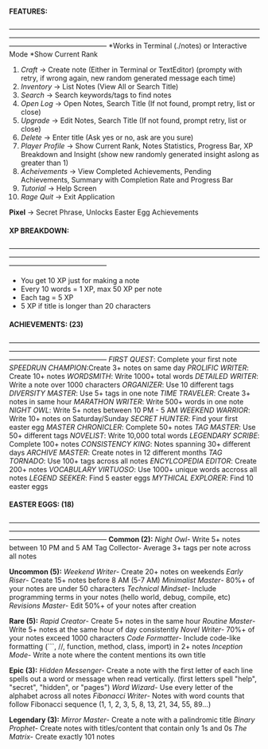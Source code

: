 
#### FEATURES:
——————————————————————————————————————————————————————————————————————————————————————
*Works in Terminal (./notes) or Interactive Mode 
*Show Current Rank

1. *Craft* -> Create note (Either in Terminal or TextEditor) (prompty with retry, if wrong again, new random generated message each time) 
2. *Inventory* -> List Notes (View All or Search Title)
3. *Search* -> Search keywords/tags to find notes
4. *Open Log* -> Open Notes, Search Title (If not found, prompt retry, list or close)
5. *Upgrade* -> Edit Notes, Search Title (If not found, prompt retry, list or close)
6. *Delete* -> Enter title (Ask yes or no, ask are you sure)
7. *Player Profile* -> Show Current Rank, Notes Statistics, Progress Bar, XP Breakdown and Insight (show new randomly generated insight aslong as greater than 1)
8. *Acheivements* -> View Completed Achievements, Pending Achievements, Summary with Completion Rate and Progress Bar
9. *Tutorial* -> Help Screen
0. *Rage Quit* -> Exit Application

**Pixel** -> Secret Phrase, Unlocks Easter Egg Achievements 


#### XP BREAKDOWN:
——————————————————————————————————————————————————————————————————————————————————————
* You get 10 XP just for making a note
* Every 10 words = 1 XP, max 50 XP per note
* Each tag = 5 XP
* 5 XP if title is longer than 20 characters


#### ACHIEVEMENTS: (23)
——————————————————————————————————————————————————————————————————————————————————————
*FIRST QUEST*: Complete your first note 
*SPEEDRUN CHAMPION*:Create 3+ notes on same day
*PROLIFIC WRITER*: Create 10+ notes
*WORDSMITH*: Write 1000+ total words 
*DETAILED WRITER*: Write a note over 1000 characters
*ORGANIZER*: Use 10 different tags
*DIVERSITY MASTER*: Use 5+ tags in one note
*TIME TRAVELER*: Create 3+ notes in same hour
*MARATHON WRITER*: Write 500+ words in one note 
*NIGHT OWL*: Write 5+ notes between 10 PM - 5 AM
*WEEKEND WARRIOR*: Write 10+ notes on Saturday/Sunday
*SECRET HUNTER*: Find your first easter egg 
*MASTER CHRONICLER*: Complete 50+ notes
*TAG MASTER*: Use 50+ different tags
*NOVELIST*: Write 10,000 total words
*LEGENDARY SCRIBE*: Complete 100+ notes
*CONSISTENCY KING*: Notes spanning 30+ different days
*ARCHIVE MASTER*: Create notes in 12 different months
*TAG TORNADO*: Use 100+ tags across all notes
*ENCYLCOPEDIA EDITOR*: Create 200+ notes 
*VOCABULARY VIRTUOSO*: Use 1000+ unique words accross all notes
*LEGEND SEEKER*: Find 5 easter eggs 
*MYTHICAL EXPLORER*: Find 10 easter eggs


#### EASTER EGGS: (18)
——————————————————————————————————————————————————————————————————————————————————————
**Common (2):** 
*Night Owl*- Write 5+ notes between 10 PM and 5 AM
Tag Collector- Average 3+ tags per note across all notes

**Uncommon (5):**
*Weekend Writer*- Create 20+ notes on weekends
*Early Riser*- Create 15+ notes before 8 AM (5-7 AM)
*Minimalist Master*- 80%+ of your notes are under 50 characters
*Technical Mindset*- Include programming terms in your notes (hello world, debug, compile, etc)
*Revisions Master*- Edit 50%+ of your notes after creation

**Rare (5):**
*Rapid Creator*- Create 5+ notes in the same hour
*Routine Master*- Write 5+ notes at the same hour of day consistently 
*Novel Writer*- 70%+ of your notes exceed 1000 characters
*Code Formatter*- Include code-like formatting (```, //, function, method, class, import) in 2+ notes
*Inception Mode*- Write a note where the content mentions its own title

**Epic (3):**
*Hidden Messenger-* Create a note with the first letter of each line spells out a word or message when read vertically. (first letters spell "help", "secret", "hidden", or "pages")
*Word Wizard*- Use every letter of the alphabet across all notes
*Fibonacci Writer*- Notes with word counts that follow Fibonacci sequence (1, 1, 2, 3, 5, 8, 13, 21, 34, 55, 89...)

**Legendary (3):**
*Mirror Master*- Create a note with a palindromic title
*Binary Prophet-* Create notes with titles/content that contain only 1s and 0s
*The Matrix-* Create exactly 101 notes
